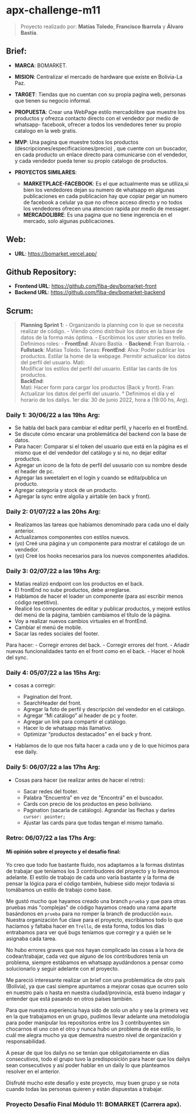 # apx-challenge-m11

> Proyecto realizado por: **Matías Toledo**, **Francisco Ibarrola** y **Álvaro Bastía**.

## Brief:

 - **MARCA**: BOMARKET.
  
 - **MISION**: Centralizar el mercado de hardware que existe en Bolivia-La Paz.
 
 - **TARGET**: Tiendas que no cuentan con su propia pagina web, personas que tienen su negocio informal.
 
 - **PROPUESTA**: Crear una WebPage estilo mercadolibre que muestre los productos y ofrezca contacto directo con el vendedor por medio de whatsapp- facebook, ofrecer a todos los vendedores tener su propio catalogo en la web gratis.
 
 - **MVP**: Una pagina que muestre todos los productos (descripciones/especificaciones/precio) , que cuente con un buscador, en cada producto un enlace directo para comunicarse con el vendedor, y cada vendedor pueda tener su propio catalogo de productos.
 
 - **PROYECTOS SIMILARES**: 
    - **MARKETPLACE-FACEBOOK**: Es el que actualmente mas se utiliza,si bien los vendedores dejan su numero de whatsapp en algunas publicaciones en cada publicacion hay que copiar pegar un numero de facebook a celular ya que no ofrece acceso directo y no todos los vendedores ofrecen una atencion rapida por medio de messager. 
    - **MERCADOLIBRE**: Es una pagina que no tiene ingerencia en el mercado, solo algunas publicaciones. 

 
## Web:
  - **URL**: https://bomarket.vercel.app/

## Github Repository:
  - **Frontend URL**: https://github.com/fiba-dev/bomarket-front
  - **Backend URL**: https://github.com/fiba-dev/bomarket-backend

## Scrum:

  > **Planning Sprint 1**:
    - Organizando la planning con lo que se necesita realizar de código.
    - Viendo cómo distribuir los datos en la base de datos de la forma más óptima.
    - Escribimos los user stories en trello.
   > Definimos roles:
        - **FrontEnd**:
	        Alvaro Bastía.
        - **Backend**:
	        Fran Ibarrola.
        - **Fullstack**:
	        Matías Toledo.
    Tareas:
      **FrontEnd**:
        Alva:
	  Poder publicar los productos.
          Estilar la home de la webpage.
          Permitir actualizar los datos del perfil del usuario.
        Mati:  
          Modificar los estilos del perfil del usuario.
          Estilar las cards de los productos.  
     **BackEnd**:	
	Mati:
          Hacer form para cargar los productos (Back y front).
	Fran:
          Actualizar los datos del perfil del usuario.
	° Definimos el día y el horario de los dailys.
        1er día: 30 de junio 2022, hora a (19:00 hs, Arg).

### Daily 1: 30/06/22 a las 19hs Arg:
  
  - Se habla del back para cambiar el editar perfil, y hacerlo en el frontEnd.
  - Se discute cómo encarar una problemática del backend con la base de datos.
  - Para hacer: Comparar si el token del usuario que está en la página es el mismo que el del vendedor del catálogo y si no, no dejar editar productos.
  - Agregar un icono de la foto de perfil del ususario con su nombre desde el header de pc.
  - Agregar las sweetalert en el login y cuando se edita/publica un producto.
  - Agregar categoría y stock de un producto.
  - Agregar la sync entre algolia y airtable (en back y front).

### Daily 2: 01/07/22 a las 20hs Arg:
  
  - Realizamos las tareas que habíamos denominado para cada uno el daily anterior.
  - Actualizamos componentes con estilos nuevos.
  - (yo) Creé una página y un componente para mostrar el catálogo de un vendedor.
  - (yo) Creé los hooks necesarios para los nuevos componentes añadidos.

### Daily 3: 02/07/22 a las 19hs Arg:

  - Matias realizó endpoint con los productos en el back.
  - El frontEnd no sube productos, debe arreglarse.
  - Hablamos de hacer el loader un componente (para así escribir menos código repetitivo).
  - Realicé los componentes de editar y publicar productos, y mejoré estilos del menú de la página, también cambiamos el título de la página.
  - Voy a realizar nuevos cambios virtuales en el frontEnd.
  - Cambiar el menú de mobile.
  - Sacar las redes sociales del footer.
  
  Para hacer:
    - Corregir errores del back.
    - Corregir errores del front.
    - Añadir nuevas funcionalidades tanto en el front como en el back.
    - Hacer el hook del sync.

### Daily 4: 05/07/22 a las 15hs Arg:
  
  - cosas a corregir:

    - Pagination del front.
    - SearchHeader del front.
    - Agregar la foto de perfil y descripción del vendedor en el catálogo.
    - Agregar “Mi catálogo” al header de pc y footer.
    - Agregar un link para compartir el catálogo.
    - Hacer lo de whatsapp más llamativo.
    - Optimizar “productos destacados” en el back y front.

  - Hablamos de lo que nos falta hacer a cada uno y de lo que hicimos para ese daily.

### Daily 5: 06/07/22 a las 17hs Arg:

  - Cosas para hacer (se realizar antes de hacer el retro):
    
    - Sacar redes del footer.
    - Palabra “Encuentra” en vez de "Encontrá" en el buscador.
    - Cards con precio de los productos en peso boliviano.
    - Pagination (sacarla de catálogo). Agrandar las flechas y darles ```cursor: pointer;```
    - Ajustar las cards para que todas tengan el mismo tamaño.
    
### Retro: 06/07/22 a las 17hs Arg:

  #### Mi opinión sobre el proyecto y el desafío final:
  
  Yo creo que todo fue bastante fluido, nos adaptamos a la formas distintas de trabajar que teníamos los 3 contribudores del proyecto y lo llevamos adelante. El estilo de trabajo de cada uno varía bastante y la forma de pensar la lógica para el código también, hubiese sido mejor todavía si tomábamos un estilo de trabajo como base.
    
  Me gustó mucho que hayamos creado una branch `prueba` y que para otras pruebas más "complejas" de código hayamos creado una rama aparte basándonos en `prueba` para no romper la branch de producción `main`. Nuestra organización fue clave para el proyecto, escribíamos todo lo que hacíamos y faltaba hacer en `Trello`, de esta forma, todos los días entrabamos para ver qué bugs teníamos que corregir y a quién se le asignaba cada tarea.
    
  No hubo errores graves que nos hayan complicado las cosas a la hora de codear/trabajar, cada vez que alguno de los contribudores tenía un problema, siempre estábamos en whatsapp ayudándonos a pensar como solucionarlo y seguir adelante con el proyecto.
    
  Me pareció interesante realizar un brief con una problemática de otro país (Bolivia), ya que casi siempre apuntamos a mejorar cosas que ocurren solo en nuestro país o hasta en nuestra ciudad/provincia, está bueno indagar y entender que está pasando en otros países también.
    
  Para que nuestra experiencia haya sido de solo un año y sea la primera vez en la que trabajamos en un grupo, pudimos llevar adelante una metodología para poder manipular los repositorios entre los 3 contribuyentes sin chocarnos el uno con el otro y nunca hubo un problema de ese estilo, lo cuál me alegra mucho ya que demuestra nuestro nivel de organización y responsabilidad.
  
  A pesar de que los dailys no se tenían que obligatoriamente en días consecutivos, todo el grupo tuvo la predisposición para hacer que los dailys sean consecutivos y así poder hablar en un daily lo que planteamos resolver en el anterior.
  
  Disfruté mucho este desafío y este proyecto, muy buen grupo y se nota cuando todas las personas quieren y están dispuestas a trabajar.
  
### Proyecto Desafío Final Módulo 11: BOMARKET (Carrera apx).
